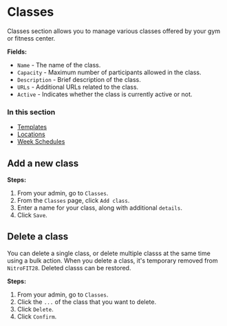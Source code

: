 #   Classes
Classes section allows you to manage various classes offered by your gym or fitness center.


**Fields:**
-   `Name` - The name of the class.
-   `Capacity` - Maximum number of participants allowed in the class.
-   `Description` - Brief description of the class.
-   `URLs` - Additional URLs related to the class.
-   `Active` - Indicates whether the class is currently active or not.

### In this section
-   [Templates](/nitrofit28/classes/templates)
-   [Locations](/nitrofit28/classes/locations)
-   [Week Schedules](/nitrofit28/classes/schedules)

  
## Add a new class

**Steps:**

1.  From your admin, go to `Classes`.
2.  From the `Classes` page, click `Add class`.
3.  Enter a name for your class, along with additional `details`.
4.  Click `Save`.

##  Delete a class
You can delete a single class, or delete multiple classs at the same time using a bulk action. When you delete a class, it's temporary removed from `NitroFIT28`. Deleted classs can be restored.

**Steps:**

1.  From your admin, go to `Classes`.
2.  Click the `...` of the class that you want to delete.
3.  Click `Delete`.
4.  Click `Confirm`.